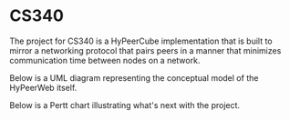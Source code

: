 CS340
=====

The project for CS340 is a HyPeerCube implementation that is built to mirror a networking protocol that pairs peers in a manner that minimizes communication time between nodes on a network.

Below is a UML diagram representing the conceptual model of the HyPeerWeb itself.

Below is a Pertt chart illustrating what's next with the project.
